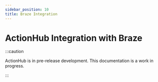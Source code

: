 ```yaml
---
sidebar_position: 10
title: Braze Integration
---
```


# ActionHub Integration with Braze

:::caution

ActionHub is in pre-release development. This documentation is a work in progress.

:::
